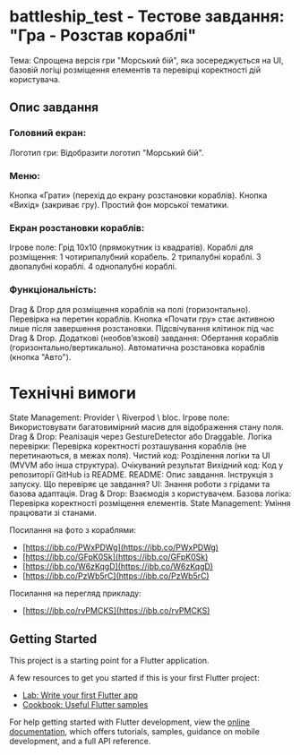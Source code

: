 # battleship_test - Тестове завдання: "Гра - Розстав кораблі"

Тема:
Спрощена версія гри "Морський бій", яка зосереджується на UI, базовій логіці розміщення елементів та перевірці коректності дій користувача.

## Опис завдання
### Головний екран:
Логотип гри: Відобразити логотип "Морський бій".
### Меню:
Кнопка «Грати» (перехід до екрану розстановки кораблів).
Кнопка «Вихід» (закриває гру).
Простий фон морської тематики.
### Екран розстановки кораблів:
Ігрове поле: Грід 10x10 (прямокутник із квадратів).
Кораблі для розміщення:
1 чотирипалубний корабель.
2 трипалубні кораблі.
3 двопалубні кораблі.
4 однопалубні кораблі.
### Функціональність:
Drag & Drop для розміщення кораблів на полі (горизонтально).
Перевірка на перетин кораблів.
Кнопка «Почати гру» стає активною лише після завершення розстановки.
Підсвічування клітинок під час Drag & Drop.
Додаткові (необов’язкові) завдання:
Обертання кораблів (горизонтально/вертикально).
Автоматична розстановка кораблів (кнопка "Авто").
# Технічні вимоги
State Management: Provider \ Riverpod \ bloc.
Ігрове поле: Використовувати багатовимірний масив для відображення стану поля.
Drag & Drop: Реалізація через GestureDetector або Draggable.
Логіка перевірки: Перевірка коректності розташування кораблів (не перетинаються, в межах поля).
Чистий код: Розділення логіки та UI (MVVM або інша структура).
Очікуваний результат
Вихідний код:
Код у репозиторії GitHub із README.
README:
Опис завдання.
Інструкція з запуску.
Що перевіряє це завдання?
UI: Знання роботи з грідами та базова адаптація.
Drag & Drop: Взаємодія з користувачем.
Базова логіка: Перевірка коректності розміщення елементів.
State Management: Уміння працювати зі станами.

Посилання на фото з кораблями:
- [https://ibb.co/PWxPDWg](https://ibb.co/PWxPDWg)
- [https://ibb.co/GFpK0Sk](https://ibb.co/GFpK0Sk)
- [https://ibb.co/W6zKqgD](https://ibb.co/W6zKqgD)
- [https://ibb.co/PzWb5rC](https://ibb.co/PzWb5rC)

Посилання на перегляд прикладу:
- [https://ibb.co/rvPMCKS](https://ibb.co/rvPMCKS)

## Getting Started

This project is a starting point for a Flutter application.

A few resources to get you started if this is your first Flutter project:

- [Lab: Write your first Flutter app](https://docs.flutter.dev/get-started/codelab)
- [Cookbook: Useful Flutter samples](https://docs.flutter.dev/cookbook)

For help getting started with Flutter development, view the
[online documentation](https://docs.flutter.dev/), which offers tutorials,
samples, guidance on mobile development, and a full API reference.
